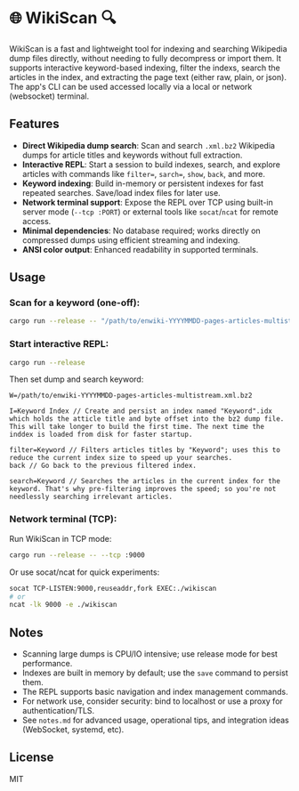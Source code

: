 # 🌐 WikiScan 🔍

WikiScan is a fast and lightweight tool for indexing and searching Wikipedia dump files directly, without needing to fully decompress or import them.
It supports interactive keyword-based indexing, filter the indexs, search the articles in the index, and extracting the page text (either raw, plain, or json).
The app's CLI can be used accessed locally via a local or network (websocket) terminal.

## Features

- **Direct Wikipedia dump search**: Scan and search `.xml.bz2` Wikipedia dumps for article titles and keywords without full extraction.
- **Interactive REPL**: Start a session to build indexes, search, and explore articles with commands like `filter=`, `sarch=`, `show`, `back`, and more.
- **Keyword indexing**: Build in-memory or persistent indexes for fast repeated searches. Save/load index files for later use.
- **Network terminal support**: Expose the REPL over TCP using built-in server mode (`--tcp :PORT`) or external tools like `socat`/`ncat` for remote access.
- **Minimal dependencies**: No database required; works directly on compressed dumps using efficient streaming and indexing.
- **ANSI color output**: Enhanced readability in supported terminals.

## Usage

### Scan for a keyword (one-off):
```sh
cargo run --release -- "/path/to/enwiki-YYYYMMDD-pages-articles-multistream.xml.bz2" "Keyword"
```

### Start interactive REPL:
```sh
cargo run --release
```
Then set dump and search keyword:
```
W=/path/to/enwiki-YYYYMMDD-pages-articles-multistream.xml.bz2

I=Keyword Index // Create and persist an index named "Keyword".idx which holds the atticle title and byte offset into the bz2 dump file. This will take longer to build the first time. The next time the inddex is loaded from disk for faster startup.

filter=Keyword // Filters articles titles by "Keyword"; uses this to reduce the current index size to speed up your searches.
back // Go back to the previous filtered index.

search=Keyword // Searches the articles in the current index for the keyword. That's why pre-filtering improves the speed; so you're not needlessly searching irrelevant articles.
```

### Network terminal (TCP):
Run WikiScan in TCP mode:
```sh
cargo run --release -- --tcp :9000
```
Or use socat/ncat for quick experiments:
```sh
socat TCP-LISTEN:9000,reuseaddr,fork EXEC:./wikiscan
# or
ncat -lk 9000 -e ./wikiscan
```

## Notes

- Scanning large dumps is CPU/IO intensive; use release mode for best performance.
- Indexes are built in memory by default; use the `save` command to persist them.
- The REPL supports basic navigation and index management commands.
- For network use, consider security: bind to localhost or use a proxy for authentication/TLS.
- See `notes.md` for advanced usage, operational tips, and integration ideas (WebSocket, systemd, etc).

## License

MIT
